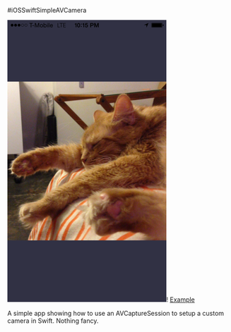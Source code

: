 #iOSSwiftSimpleAVCamera

![Example](example.png)! [Example](example2.png)

A simple app showing how to use an AVCaptureSession to setup a custom camera in Swift. Nothing fancy.
